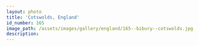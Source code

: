 ```yaml
---
layout: photo
title: 'Cotswolds, England'
id_number: 165
image_path: /assets/images/gallery/england/165--bibury--cotswolds.jpg
description:
---
```

